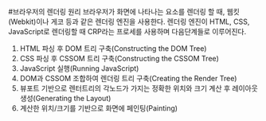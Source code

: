 #브라우저의 렌더링 원리 
브라우저가 화면에 나타나는 요소를 렌더링 할 때, 웹킷(Webkit)이나 게코 등과 같은 렌더링 엔진을 사용한다. 렌더링 엔진이 HTML, CSS, JavaScript로 렌더링할 때 CRP라는 프로세를 사용하며 다음단계들로 이루어진다.
1. HTML 파싱 후 DOM 트리 구축(Constructing the DOM Tree)
2. CSS 파싱 후 CSSOM 트리 구축(Constructing the CSSOM Tree)
3. JavaScript 실행(Running JavaScript)
4. DOM과 CSSOM 조합하여 렌더링 트리 구축(Creating the Render Tree)
5. 뷰포트 기반으로 렌터트리의 각노드가 가지는 정확한 위치와 크기 계산 후 레이아웃 생성(Generating the Layout)
6. 계산한 위치/크기를 기반으로 화면에 페인팅(Painting)
